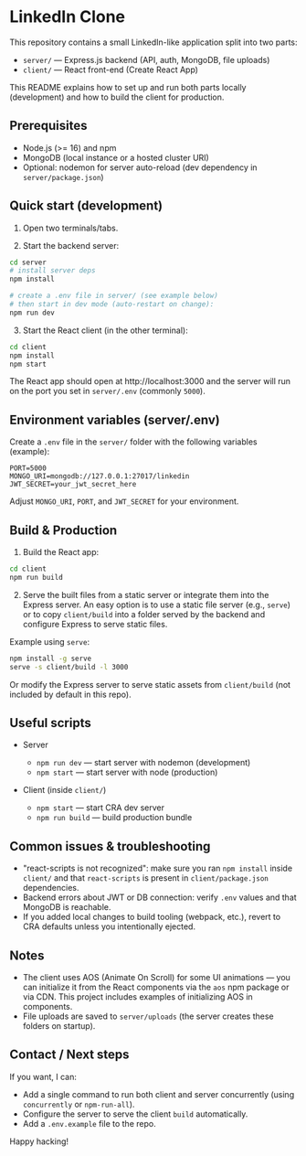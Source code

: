 # LinkedIn Clone 

This repository contains a small LinkedIn-like application split into two parts:

- `server/` — Express.js backend (API, auth, MongoDB, file uploads)
- `client/` — React front-end (Create React App)

This README explains how to set up and run both parts locally (development) and how to build the client for production.

## Prerequisites

- Node.js (>= 16) and npm
- MongoDB (local instance or a hosted cluster URI)
- Optional: nodemon for server auto-reload (dev dependency in `server/package.json`)

## Quick start (development)

1. Open two terminals/tabs.

2. Start the backend server:

```bash
cd server
# install server deps
npm install

# create a .env file in server/ (see example below)
# then start in dev mode (auto-restart on change):
npm run dev
```

3. Start the React client (in the other terminal):

```bash
cd client
npm install
npm start
```

The React app should open at http://localhost:3000 and the server will run on the port you set in `server/.env` (commonly `5000`).

## Environment variables (server/.env)

Create a `.env` file in the `server/` folder with the following variables (example):

```
PORT=5000
MONGO_URI=mongodb://127.0.0.1:27017/linkedin
JWT_SECRET=your_jwt_secret_here
```

Adjust `MONGO_URI`, `PORT`, and `JWT_SECRET` for your environment.

## Build & Production

1. Build the React app:

```bash
cd client
npm run build
```

2. Serve the built files from a static server or integrate them into the Express server. An easy option is to use a static file server (e.g., `serve`) or to copy `client/build` into a folder served by the backend and configure Express to serve static files.

Example using `serve`:

```bash
npm install -g serve
serve -s client/build -l 3000
```

Or modify the Express server to serve static assets from `client/build` (not included by default in this repo).

## Useful scripts

- Server

  - `npm run dev` — start server with nodemon (development)
  - `npm start` — start server with node (production)

- Client (inside `client/`)
  - `npm start` — start CRA dev server
  - `npm run build` — build production bundle

## Common issues & troubleshooting

- "react-scripts is not recognized": make sure you ran `npm install` inside `client/` and that `react-scripts` is present in `client/package.json` dependencies.
- Backend errors about JWT or DB connection: verify `.env` values and that MongoDB is reachable.
- If you added local changes to build tooling (webpack, etc.), revert to CRA defaults unless you intentionally ejected.

## Notes

- The client uses AOS (Animate On Scroll) for some UI animations — you can initialize it from the React components via the `aos` npm package or via CDN. This project includes examples of initializing AOS in components.
- File uploads are saved to `server/uploads` (the server creates these folders on startup).

## Contact / Next steps

If you want, I can:

- Add a single command to run both client and server concurrently (using `concurrently` or `npm-run-all`).
- Configure the server to serve the client `build` automatically.
- Add a `.env.example` file to the repo.

Happy hacking!

